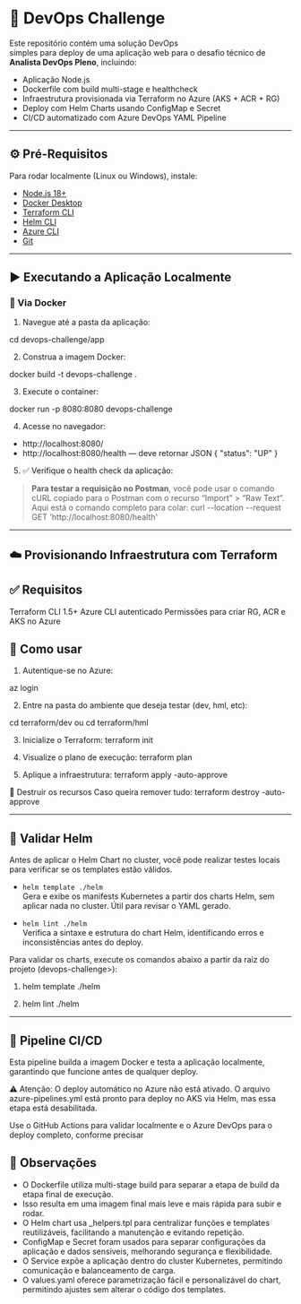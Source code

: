 # 🚀 DevOps Challenge

Este repositório contém uma solução DevOps  
simples para deploy de uma aplicação web para o desafio técnico de **Analista DevOps Pleno**, incluindo:

- Aplicação Node.js 
- Dockerfile com build multi-stage e healthcheck
- Infraestrutura provisionada via Terraform no Azure (AKS + ACR + RG)
- Deploy com Helm Charts usando ConfigMap e Secret
- CI/CD automatizado com Azure DevOps YAML Pipeline

---
## ⚙️ Pré-Requisitos

Para rodar localmente (Linux ou Windows), instale:

- [Node.js 18+](https://nodejs.org/)
- [Docker Desktop](https://www.docker.com/products/docker-desktop)
- [Terraform CLI](https://developer.hashicorp.com/terraform)
- [Helm CLI](https://helm.sh/docs/intro/install/)
- [Azure CLI](https://learn.microsoft.com/en-us/cli/azure/install-azure-cli)
- [Git](https://git-scm.com/)

---

## ▶️ Executando a Aplicação Localmente

### 🐳 Via Docker
1. Navegue até a pasta da aplicação:

cd devops-challenge/app

2. Construa a imagem Docker:

docker build -t devops-challenge .

3. Execute o container:

docker run -p 8080:8080 devops-challenge

4. Acesse no navegador:

- http://localhost:8080/
- http://localhost:8080/health — deve retornar JSON { "status": "UP" }

5. ✅ Verifique o health check da aplicação:

> **Para testar a requisição no Postman**, você pode usar o comando cURL copiado para o Postman com o recurso “Import” > “Raw Text”.  
> Aqui está o comando completo para colar: curl --location --request GET 'http://localhost:8080/health'
---

## ☁️ Provisionando Infraestrutura com Terraform

## ✅ Requisitos
Terraform CLI 1.5+
Azure CLI autenticado
Permissões para criar RG, ACR e AKS no Azure

## 🚀 Como usar
1. Autentique-se no Azure:
  
  az login

2. Entre na pasta do ambiente que deseja testar (dev, hml, etc):

  cd terraform/dev
  ou
  cd terraform/hml

3. Inicialize o Terraform:
  terraform init

4. Visualize o plano de execução:
  terraform plan

5. Aplique a infraestrutura:
  terraform apply -auto-approve

🧹 Destruir os recursos
Caso queira remover tudo:
  terraform destroy -auto-approve

---

## 🔧 Validar Helm

Antes de aplicar o Helm Chart no cluster, você pode realizar testes locais para verificar se os templates estão válidos.

- `helm template ./helm`  
  Gera e exibe os manifests Kubernetes a partir dos charts Helm, sem aplicar nada no cluster. Útil para revisar o YAML gerado.

- `helm lint ./helm`  
  Verifica a sintaxe e estrutura do chart Helm, identificando erros e inconsistências antes do deploy.

Para validar os charts, execute os comandos abaixo a partir da raiz do projeto (devops-challenge>):

1. helm template ./helm

2. helm lint ./helm
---

## 🚧 Pipeline CI/CD 

Esta pipeline builda a imagem Docker e testa a aplicação localmente, garantindo que funcione antes de qualquer deploy.

⚠️ Atenção:
O deploy automático no Azure não está ativado.
O arquivo azure-pipelines.yml está pronto para deploy no AKS via Helm, mas essa etapa está desabilitada.

Use o GitHub Actions para validar localmente e o Azure DevOps para o deploy completo, conforme precisar

## 📌 Observações
- O Dockerfile utiliza multi-stage build para separar a etapa de build da etapa final de execução.
- Isso resulta em uma imagem final mais leve e mais rápida para subir e rodar.
- O Helm chart usa _helpers.tpl para centralizar funções e templates reutilizáveis, facilitando a manutenção e evitando repetição.
- ConfigMap e Secret foram usados para separar configurações da aplicação e dados sensíveis, melhorando segurança e flexibilidade.
- O Service expõe a aplicação dentro do cluster Kubernetes, permitindo comunicação e balanceamento de carga.
- O values.yaml oferece parametrização fácil e personalizável do chart, permitindo ajustes sem alterar o código dos templates.
